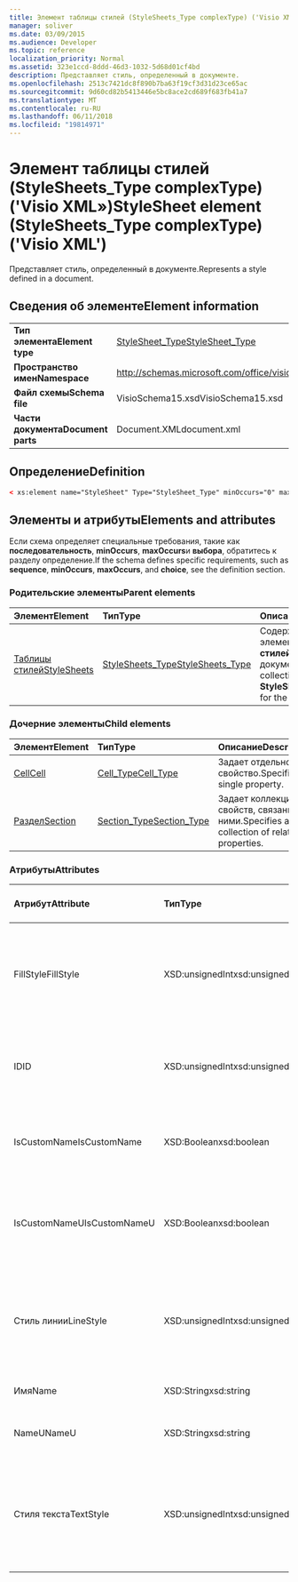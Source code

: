 ```yaml
---
title: Элемент таблицы стилей (StyleSheets_Type complexType) ('Visio XML»)
manager: soliver
ms.date: 03/09/2015
ms.audience: Developer
ms.topic: reference
localization_priority: Normal
ms.assetid: 323e1ccd-8ddd-46d3-1032-5d68d01cf4bd
description: Представляет стиль, определенный в документе.
ms.openlocfilehash: 2513c7421dc8f890b7ba63f19cf3d31d23ce65ac
ms.sourcegitcommit: 9d60cd82b5413446e5bc8ace2cd689f683fb41a7
ms.translationtype: MT
ms.contentlocale: ru-RU
ms.lasthandoff: 06/11/2018
ms.locfileid: "19814971"
---
```

# <a name="stylesheet-element-stylesheetstype-complextype-visio-xml"></a><span data-ttu-id="c6906-103">Элемент таблицы стилей (StyleSheets_Type complexType) ('Visio XML»)</span><span class="sxs-lookup"><span data-stu-id="c6906-103">StyleSheet element (StyleSheets_Type complexType) ('Visio XML')</span></span>

<span data-ttu-id="c6906-104">Представляет стиль, определенный в документе.</span><span class="sxs-lookup"><span data-stu-id="c6906-104">Represents a style defined in a document.</span></span>
  
## <a name="element-information"></a><span data-ttu-id="c6906-105">Сведения об элементе</span><span class="sxs-lookup"><span data-stu-id="c6906-105">Element information</span></span>

|||
|:-----|:-----|
|<span data-ttu-id="c6906-106">**Тип элемента**</span><span class="sxs-lookup"><span data-stu-id="c6906-106">**Element type**</span></span> <br/> |[<span data-ttu-id="c6906-107">StyleSheet_Type</span><span class="sxs-lookup"><span data-stu-id="c6906-107">StyleSheet_Type</span></span>](stylesheet_type-complextypevisio-xml.md) <br/> |
|<span data-ttu-id="c6906-108">**Пространство имен**</span><span class="sxs-lookup"><span data-stu-id="c6906-108">**Namespace**</span></span> <br/> |http://schemas.microsoft.com/office/visio/2012/main  <br/> |
|<span data-ttu-id="c6906-109">**Файл схемы**</span><span class="sxs-lookup"><span data-stu-id="c6906-109">**Schema file**</span></span> <br/> |<span data-ttu-id="c6906-110">VisioSchema15.xsd</span><span class="sxs-lookup"><span data-stu-id="c6906-110">VisioSchema15.xsd</span></span>  <br/> |
|<span data-ttu-id="c6906-111">**Части документа**</span><span class="sxs-lookup"><span data-stu-id="c6906-111">**Document parts**</span></span> <br/> |<span data-ttu-id="c6906-112">Document.XML</span><span class="sxs-lookup"><span data-stu-id="c6906-112">document.xml</span></span>  <br/> |
   
## <a name="definition"></a><span data-ttu-id="c6906-113">Определение</span><span class="sxs-lookup"><span data-stu-id="c6906-113">Definition</span></span>

```XML
< xs:element name="StyleSheet" Type="StyleSheet_Type" minOccurs="0" maxOccurs="unbounded" ></xs:element >
```

## <a name="elements-and-attributes"></a><span data-ttu-id="c6906-114">Элементы и атрибуты</span><span class="sxs-lookup"><span data-stu-id="c6906-114">Elements and attributes</span></span>

<span data-ttu-id="c6906-115">Если схема определяет специальные требования, такие как **последовательность**, **minOccurs**, **maxOccurs**и **выбора**, обратитесь к разделу определение.</span><span class="sxs-lookup"><span data-stu-id="c6906-115">If the schema defines specific requirements, such as **sequence**, **minOccurs**, **maxOccurs**, and **choice**, see the definition section.</span></span> 
  
### <a name="parent-elements"></a><span data-ttu-id="c6906-116">Родительские элементы</span><span class="sxs-lookup"><span data-stu-id="c6906-116">Parent elements</span></span>

|<span data-ttu-id="c6906-117">**Элемент**</span><span class="sxs-lookup"><span data-stu-id="c6906-117">**Element**</span></span>|<span data-ttu-id="c6906-118">**Тип**</span><span class="sxs-lookup"><span data-stu-id="c6906-118">**Type**</span></span>|<span data-ttu-id="c6906-119">**Описание**</span><span class="sxs-lookup"><span data-stu-id="c6906-119">**Description**</span></span>|
|:-----|:-----|:-----|
|[<span data-ttu-id="c6906-120">Таблицы стилей</span><span class="sxs-lookup"><span data-stu-id="c6906-120">StyleSheets</span></span>](stylesheets-element-visiodocument_type-complextypevisio-xml.md) <br/> |[<span data-ttu-id="c6906-121">StyleSheets_Type</span><span class="sxs-lookup"><span data-stu-id="c6906-121">StyleSheets_Type</span></span>](stylesheets_type-complextypevisio-xml.md) <br/> |<span data-ttu-id="c6906-122">Содержит коллекцию элементов **таблицы стилей** для документа.</span><span class="sxs-lookup"><span data-stu-id="c6906-122">Contains a collection of **StyleSheet** elements for the document.</span></span>  <br/> |
   
### <a name="child-elements"></a><span data-ttu-id="c6906-123">Дочерние элементы</span><span class="sxs-lookup"><span data-stu-id="c6906-123">Child elements</span></span>

|<span data-ttu-id="c6906-124">**Элемент**</span><span class="sxs-lookup"><span data-stu-id="c6906-124">**Element**</span></span>|<span data-ttu-id="c6906-125">**Тип**</span><span class="sxs-lookup"><span data-stu-id="c6906-125">**Type**</span></span>|<span data-ttu-id="c6906-126">**Описание**</span><span class="sxs-lookup"><span data-stu-id="c6906-126">**Description**</span></span>|
|:-----|:-----|:-----|
|[<span data-ttu-id="c6906-127">Cell</span><span class="sxs-lookup"><span data-stu-id="c6906-127">Cell</span></span>](cell-elementvisio-xml.md) <br/> |[<span data-ttu-id="c6906-128">Cell_Type</span><span class="sxs-lookup"><span data-stu-id="c6906-128">Cell_Type</span></span>](cell_type-complextypevisio-xml.md) <br/> |<span data-ttu-id="c6906-129">Задает отдельное свойство.</span><span class="sxs-lookup"><span data-stu-id="c6906-129">Specifies a single property.</span></span>  <br/> |
|[<span data-ttu-id="c6906-130">Раздел</span><span class="sxs-lookup"><span data-stu-id="c6906-130">Section</span></span>](section-element-sheet_type-complextypevisio-xml.md) <br/> |[<span data-ttu-id="c6906-131">Section_Type</span><span class="sxs-lookup"><span data-stu-id="c6906-131">Section_Type</span></span>](section_type-complextypevisio-xml.md) <br/> |<span data-ttu-id="c6906-132">Задает коллекцию свойств, связанных с ними.</span><span class="sxs-lookup"><span data-stu-id="c6906-132">Specifies a collection of related properties.</span></span>  <br/> |
   
### <a name="attributes"></a><span data-ttu-id="c6906-133">Атрибуты</span><span class="sxs-lookup"><span data-stu-id="c6906-133">Attributes</span></span>

|<span data-ttu-id="c6906-134">**Атрибут**</span><span class="sxs-lookup"><span data-stu-id="c6906-134">**Attribute**</span></span>|<span data-ttu-id="c6906-135">**Тип**</span><span class="sxs-lookup"><span data-stu-id="c6906-135">**Type**</span></span>|<span data-ttu-id="c6906-136">**Обязательное**</span><span class="sxs-lookup"><span data-stu-id="c6906-136">**Required**</span></span>|<span data-ttu-id="c6906-137">**Описание**</span><span class="sxs-lookup"><span data-stu-id="c6906-137">**Description**</span></span>|<span data-ttu-id="c6906-138">**Возможные значения**</span><span class="sxs-lookup"><span data-stu-id="c6906-138">**Possible values**</span></span>|
|:-----|:-----|:-----|:-----|:-----|
|<span data-ttu-id="c6906-139">FillStyle</span><span class="sxs-lookup"><span data-stu-id="c6906-139">FillStyle</span></span>  <br/> |<span data-ttu-id="c6906-140">XSD:unsignedInt</span><span class="sxs-lookup"><span data-stu-id="c6906-140">xsd:unsignedInt</span></span>  <br/> |<span data-ttu-id="c6906-141">необязательный</span><span class="sxs-lookup"><span data-stu-id="c6906-141">optional</span></span>  <br/> |<span data-ttu-id="c6906-142">Идентификатор элемента таблицы стилей, из которой этот стиль наследует форматирование заливки.</span><span class="sxs-lookup"><span data-stu-id="c6906-142">The ID of the StyleSheet element from which this style inherits fill formatting.</span></span>  <br/> |<span data-ttu-id="c6906-143">Значения типа xsd:unsignedInt.</span><span class="sxs-lookup"><span data-stu-id="c6906-143">Values of the xsd:unsignedInt type.</span></span>  <br/> |
|<span data-ttu-id="c6906-144">ID</span><span class="sxs-lookup"><span data-stu-id="c6906-144">ID</span></span>  <br/> |<span data-ttu-id="c6906-145">XSD:unsignedInt</span><span class="sxs-lookup"><span data-stu-id="c6906-145">xsd:unsignedInt</span></span>  <br/> |<span data-ttu-id="c6906-146">Обязательный</span><span class="sxs-lookup"><span data-stu-id="c6906-146">required</span></span>  <br/> |<span data-ttu-id="c6906-147">Уникальный идентификатор элемента в рамках родительского элемента.</span><span class="sxs-lookup"><span data-stu-id="c6906-147">The unique ID of the element within its parent element.</span></span>  <br/> |<span data-ttu-id="c6906-148">Значения типа xsd:unsignedInt.</span><span class="sxs-lookup"><span data-stu-id="c6906-148">Values of the xsd:unsignedInt type.</span></span>  <br/> |
|<span data-ttu-id="c6906-149">IsCustomName</span><span class="sxs-lookup"><span data-stu-id="c6906-149">IsCustomName</span></span>  <br/> |<span data-ttu-id="c6906-150">XSD:Boolean</span><span class="sxs-lookup"><span data-stu-id="c6906-150">xsd:boolean</span></span>  <br/> |<span data-ttu-id="c6906-151">необязательный</span><span class="sxs-lookup"><span data-stu-id="c6906-151">optional</span></span>  <br/> |<span data-ttu-id="c6906-152">Указывает, настроен ли имя пользователя.</span><span class="sxs-lookup"><span data-stu-id="c6906-152">Indicates whether the name has been customized by the user.</span></span>  <br/> |<span data-ttu-id="c6906-153">Значения типа xsd:boolean.</span><span class="sxs-lookup"><span data-stu-id="c6906-153">Values of the xsd:boolean type.</span></span>  <br/> |
|<span data-ttu-id="c6906-154">IsCustomNameU</span><span class="sxs-lookup"><span data-stu-id="c6906-154">IsCustomNameU</span></span>  <br/> |<span data-ttu-id="c6906-155">XSD:Boolean</span><span class="sxs-lookup"><span data-stu-id="c6906-155">xsd:boolean</span></span>  <br/> |<span data-ttu-id="c6906-156">необязательный</span><span class="sxs-lookup"><span data-stu-id="c6906-156">optional</span></span>  <br/> |<span data-ttu-id="c6906-157">Указывает, настроен ли универсального имени пользователя.</span><span class="sxs-lookup"><span data-stu-id="c6906-157">Indicates whether the universal name has been customized by the user.</span></span>  <br/> |<span data-ttu-id="c6906-158">Значения типа xsd:boolean.</span><span class="sxs-lookup"><span data-stu-id="c6906-158">Values of the xsd:boolean type.</span></span>  <br/> |
|<span data-ttu-id="c6906-159">Стиль линии</span><span class="sxs-lookup"><span data-stu-id="c6906-159">LineStyle</span></span>  <br/> |<span data-ttu-id="c6906-160">XSD:unsignedInt</span><span class="sxs-lookup"><span data-stu-id="c6906-160">xsd:unsignedInt</span></span>  <br/> |<span data-ttu-id="c6906-161">необязательный</span><span class="sxs-lookup"><span data-stu-id="c6906-161">optional</span></span>  <br/> |<span data-ttu-id="c6906-162">Идентификатор элемента таблицы стилей, из которой этот стиль наследует форматирование линий.</span><span class="sxs-lookup"><span data-stu-id="c6906-162">The ID of the StyleSheet element from which this style inherits line formatting.</span></span>  <br/> |<span data-ttu-id="c6906-163">Значения типа xsd:unsignedInt.</span><span class="sxs-lookup"><span data-stu-id="c6906-163">Values of the xsd:unsignedInt type.</span></span>  <br/> |
|<span data-ttu-id="c6906-164">Имя</span><span class="sxs-lookup"><span data-stu-id="c6906-164">Name</span></span>  <br/> |<span data-ttu-id="c6906-165">XSD:String</span><span class="sxs-lookup"><span data-stu-id="c6906-165">xsd:string</span></span>  <br/> |<span data-ttu-id="c6906-166">необязательный</span><span class="sxs-lookup"><span data-stu-id="c6906-166">optional</span></span>  <br/> |<span data-ttu-id="c6906-167">Имя элемента.</span><span class="sxs-lookup"><span data-stu-id="c6906-167">The name of the element.</span></span>  <br/> |<span data-ttu-id="c6906-168">Значения типа xsd:string.</span><span class="sxs-lookup"><span data-stu-id="c6906-168">Values of the xsd:string type.</span></span>  <br/> |
|<span data-ttu-id="c6906-169">NameU</span><span class="sxs-lookup"><span data-stu-id="c6906-169">NameU</span></span>  <br/> |<span data-ttu-id="c6906-170">XSD:String</span><span class="sxs-lookup"><span data-stu-id="c6906-170">xsd:string</span></span>  <br/> |<span data-ttu-id="c6906-171">необязательный</span><span class="sxs-lookup"><span data-stu-id="c6906-171">optional</span></span>  <br/> |<span data-ttu-id="c6906-172">Универсальные имя элемента.</span><span class="sxs-lookup"><span data-stu-id="c6906-172">The universal name of the element.</span></span>  <br/> |<span data-ttu-id="c6906-173">Значения типа xsd:string.</span><span class="sxs-lookup"><span data-stu-id="c6906-173">Values of the xsd:string type.</span></span>  <br/> |
|<span data-ttu-id="c6906-174">Стиля текста</span><span class="sxs-lookup"><span data-stu-id="c6906-174">TextStyle</span></span>  <br/> |<span data-ttu-id="c6906-175">XSD:unsignedInt</span><span class="sxs-lookup"><span data-stu-id="c6906-175">xsd:unsignedInt</span></span>  <br/> |<span data-ttu-id="c6906-176">необязательный</span><span class="sxs-lookup"><span data-stu-id="c6906-176">optional</span></span>  <br/> |<span data-ttu-id="c6906-177">Идентификатор элемента таблицы стилей, из которой этот стиль наследует параметры форматирования текста.</span><span class="sxs-lookup"><span data-stu-id="c6906-177">The ID of the StyleSheet element from which this style inherits text formatting.</span></span>  <br/> |<span data-ttu-id="c6906-178">Значения типа xsd:unsignedInt.</span><span class="sxs-lookup"><span data-stu-id="c6906-178">Values of the xsd:unsignedInt type.</span></span>  <br/> |
   

